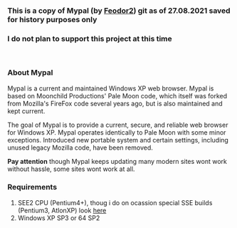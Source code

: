 ### This is a copy of Mypal (by [Feodor2](https://github.com/Feodor2)) git as of 27.08.2021 saved for history purposes only
### I do not plan to support this project at this time
 
 
 
### About Mypal

Mypal is a current and maintained Windows XP web browser. Mypal is based on Moonchild Productions' Pale Moon code, which itself was forked from Mozilla's FireFox code several years ago, but is also maintained and kept current.

The goal of Mypal is to provide a current, secure, and reliable web browser for Windows XP. Mypal operates identically to Pale Moon with some minor exceptions. Introduced new portable system and certain settings, including unused legacy Mozilla code, have been removed.

**Pay attention** though Mypal keeps updating many modern sites wont work without hassle, some sites wont work at all.

### Requirements

1) SEE2 CPU (Pentium4+), thoug i do on ocassion special SSE builds (Pentium3, AtlonXP) look [here](https://github.com/Enobarbous/Archive-Mypal-Browser-27.08.21/tree/mypal-mingw)
2) Windows XP SP3 or 64 SP2
